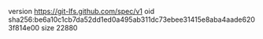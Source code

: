 version https://git-lfs.github.com/spec/v1
oid sha256:be6a10c1cb7da52dd1ed0a495ab311dc73ebee31415e8aba4aade6203f814e00
size 22880
